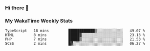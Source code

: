 ### Hi there 👋

<!--
**royschrauwen/royschrauwen** is a ✨ _special_ ✨ repository because its `README.md` (this file) appears on your GitHub profile.

Here are some ideas to get you started:

- 🔭 I’m currently working on ...
- 🌱 I’m currently learning ...
- 👯 I’m looking to collaborate on ...
- 🤔 I’m looking for help with ...
- 💬 Ask me about ...
- 📫 How to reach me: ...
- 😄 Pronouns: ...
- ⚡ Fun fact: ...
-->


### My WakaTime Weekly Stats
<!--START_SECTION:waka-->

```text
TypeScript   18 mins         ████████████▒░░░░░░░░░░░░   49.07 %
HTML         8 mins          █████▓░░░░░░░░░░░░░░░░░░░   23.13 %
PHP          7 mins          █████▒░░░░░░░░░░░░░░░░░░░   21.53 %
SCSS         2 mins          █▓░░░░░░░░░░░░░░░░░░░░░░░   06.27 %
```

<!--END_SECTION:waka-->
